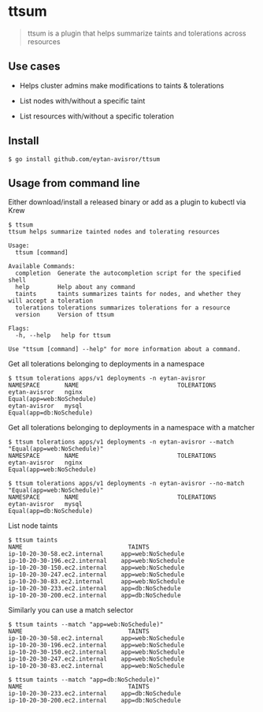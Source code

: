 # ttsum

> ttsum is a plugin that helps summarize taints and tolerations across resources

## Use cases

- Helps cluster admins make modifications to taints & tolerations

- List nodes with/without a specific taint

- List resources with/without a specific toleration

## Install

```text
$ go install github.com/eytan-avisror/ttsum
```

## Usage from command line

Either download/install a released binary or add as a plugin to kubectl via Krew

```text
$ ttsum
ttsum helps summarize tainted nodes and tolerating resources

Usage:
  ttsum [command]

Available Commands:
  completion  Generate the autocompletion script for the specified shell
  help        Help about any command
  taints      taints summarizes taints for nodes, and whether they will accept a toleration
  tolerations tolerations summarizes tolerations for a resource
  version     Version of ttsum

Flags:
  -h, --help   help for ttsum

Use "ttsum [command] --help" for more information about a command.
```

Get all tolerations belonging to deployments in a namespace

```text
$ ttsum tolerations apps/v1 deployments -n eytan-avisror
NAMESPACE    	NAME                        	TOLERATIONS
eytan-avisror	nginx      	                  Equal(app=web:NoSchedule)
eytan-avisror	mysql                       	Equal(app=db:NoSchedule)
```

Get all tolerations belonging to deployments in a namespace with a matcher

```text
$ ttsum tolerations apps/v1 deployments -n eytan-avisror --match "Equal(app=web:NoSchedule)"
NAMESPACE    	NAME                        	TOLERATIONS
eytan-avisror	nginx      	                  Equal(app=web:NoSchedule)

$ ttsum tolerations apps/v1 deployments -n eytan-avisror --no-match "Equal(app=web:NoSchedule)"
NAMESPACE    	NAME                        	TOLERATIONS
eytan-avisror	mysql                       	Equal(app=db:NoSchedule)
```

List node taints

```text
$ ttsum taints
NAME                         	  TAINTS
ip-10-20-30-58.ec2.internal     app=web:NoSchedule
ip-10-20-30-196.ec2.internal    app=web:NoSchedule
ip-10-20-30-150.ec2.internal    app=web:NoSchedule
ip-10-20-30-247.ec2.internal    app=web:NoSchedule
ip-10-20-30-83.ec2.internal     app=web:NoSchedule
ip-10-20-30-233.ec2.internal    app=db:NoSchedule
ip-10-20-30-200.ec2.internal    app=db:NoSchedule
```

Similarly you can use a match selector
```text
$ ttsum taints --match "app=web:NoSchedule)"
NAME                         	  TAINTS
ip-10-20-30-58.ec2.internal     app=web:NoSchedule
ip-10-20-30-196.ec2.internal    app=web:NoSchedule
ip-10-20-30-150.ec2.internal    app=web:NoSchedule
ip-10-20-30-247.ec2.internal    app=web:NoSchedule
ip-10-20-30-83.ec2.internal     app=web:NoSchedule

$ ttsum taints --match "app=db:NoSchedule)"
NAME                         	  TAINTS
ip-10-20-30-233.ec2.internal    app=db:NoSchedule
ip-10-20-30-200.ec2.internal    app=db:NoSchedule
```
